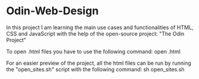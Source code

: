 # Odin-Web-Design
In this project I am learning the main use cases and functionalities of HTML, CSS and JavaScript with the help of the open-source project:
"The Odin Project"

To open <file-name>.html files you have to use the following command:
    open <file-name>.html

For an easier preview of the project, all the html files can be run by running the "open_sites.sh" script with the following command:
    sh open_sites.sh

